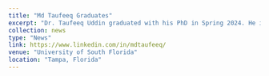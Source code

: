 ```yaml
---
title: "Md Taufeeq Graduates"
excerpt: "Dr. Taufeeq Uddin graduated with his PhD in Spring 2024. He is now conducting research at Meta."
collection: news
type: "News"
link: https://www.linkedin.com/in/mdtaufeeq/
venue: "University of South Florida"
location: "Tampa, Florida"
---
```

